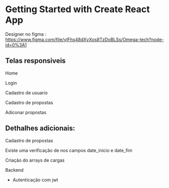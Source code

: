 # Getting Started with Create React App

Designer no figma : https://www.figma.com/file/yIFhs48dXyXos8TzDoBLSs/Omega-tech?node-id=0%3A1

## Telas responsiveis

Home

Login 

Cadastro de usuario

Cadastro de propostas

Adiconar propostas



## Dethalhes adicionais:

Cadastro de propostas 
  
  Existe uma verificação de nos campos date_inicio e date_fim
  
  Criação do arrays de cargas
  

Backend
  - Autenticação com jwt
  

